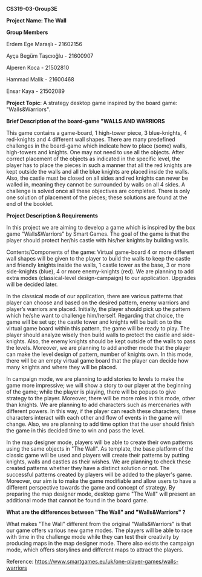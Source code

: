 **CS319-03-Group3E**

**Project Name: The Wall**

**Group Members**

Erdem Ege Maraşlı - 21602156

Ayça Begüm Taşcıoğlu - 21600907

Alperen Koca - 21502810

Hammad Malik - 21600468

Ensar Kaya - 21502089

**Project Topic**: A strategy desktop game inspired by the board game: "Walls&Warriors".

**Brief Description of the board-game "WALLS AND WARRIORS**

This game contains a game-board, 1 high-tower piece, 3 blue-knights, 4 red-knights and 4 different wall shapes. There are many predefined challenges in the board-game which indicate how to place (some) walls, high-towers and knights. One may not need to use all the objects. After correct placement of the objects as indicated in the specific level, the player has to place the pieces in such a manner that all the red knights are kept outside the walls and all the blue knights are placed inside the walls. Also, the castle must be closed on all sides and red knights can never be walled in, meaning they cannot be surrounded by walls on all 4 sides. A challenge is solved once all these objectives are completed. There is only one solution of placement of the pieces; these solutions are found at the end of the booklet. 



**Project Description & Requirements** 

In this project we are aiming to develop a game which is inspired by the box game “Walls&Warriors” by Smart Games. 
The goal of the game is that the player should protect her/his castle with his/her knights by building walls. 
 
Contents/Components of the game:
Virtual game-board
4 or more different wall shapes will be given to the player to 
build the walls to keep the castle and friendly knights inside the walls, 
1 castle tower as the base, 
3 or more side-knights (blue), 
4 or more enemy-knights (red). 
We are planning to add extra modes (classical-level design-campaign) to our application. 
Upgrades will be decided later.

In the classical mode of our application, 
there are various patterns that player can choose and based on the desired pattern, 
enemy warriors and player’s warriors are placed. 
Initially, the player should pick up the pattern which he/she want to challenge him/herself. 
Regarding that choice, the game will be set up; 
the castle tower and knights will be built on to the virtual game board within this pattern, 
the game will be ready to play. 
The player should analyze wisely then build walls to protect the castle and side-knights. 
Also, the enemy knights should be kept outside of the walls to pass the levels.
Moreover, we are planning to add another mode that the player can make the level design of pattern, 
number of knights own. 
In this mode, there will be an empty virtual game board 
that the player can decide how many knights and where they will be placed.

In campaign mode, we are planning to add stories to levels to make the game more impressive; 
we will show a story to our player at the beginning of the game; 
while the player is playing, 
there will be popups to give strategy to the player.
Moreover, there will be more roles in this mode, other than knights. 
We are planning to add characters such as mercenaries with different powers. 
In this way, if the player can reach these characters, 
these characters interact with each other and flow of events in the game will change. 
Also, we are planning to add time option that 
the user should finish the game in this decided time to win and pass the level.

In the map designer mode, 
players will be able to create their own patterns using the same objects in "The Wall".
As template,
the base platform of the classic game will be used and players will create 
their patterns by putting knights, walls and castles as their wishes.
We are planning to check these created patterns whether they have a distinct solution or not.
The successful patterns created by players will be added to the player's game.
Moreover,
our aim is to make the game modifiable and allow users to have a 
different perspective towards the game and concept of strategy. 
By preparing the map designer mode,
desktop game "The Wall" will present an additional mode that 
cannot be found in the board game.  

**What are the differences between "The Wall" and "Walls&Warriors" ?** 

What makes "The Wall" different from the original "Walls&Warriors" is that
our game offers various new game modes. The players will be able to
race with time in the challenge mode while they can test 
their creativity by producing maps in the map designer mode. There also 
exists the campaign mode, which offers storylines and different maps
to attract the players.

	
Reference: https://www.smartgames.eu/uk/one-player-games/walls-warriors
